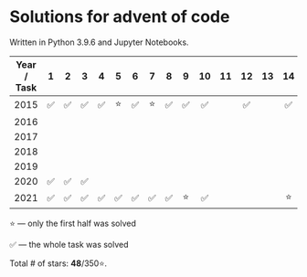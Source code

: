 # Solutions for advent of code

Written in Python 3.9.6 and Jupyter Notebooks.

| Year / Task | 1 | 2 | 3 | 4 | 5 | 6 | 7 | 8 | 9 | 10 | 11 | 12 | 13 | 14 | 15 | 16 | 17 | 18 | 19 | 20 | 21 | 22 | 23 | 24 | 25 |
|  :----:     |:-:|:-:|:-:|:-:|:-:|:-:|:-:|:-:|:-:|:--:|:--:|:--:|:--:|:--:|:--:|:--:|:--:|:--:|:--:|:--:|:--:|:--:|:--:|:--:|:--:|
| 2015        |✅ | ✅ |✅ |✅ | ⭐️ |✅  |⭐️ | ✅ |✅ |✅  |    |✅ |     |✅   |✅  |✅  |    | ✅ |    |    |✅  |     |    |    |    |
| 2016        |   |   |   |   |   |   |   |   |   |    |    |    |    |    |    |    |    |    |    |    |    |    |    |    |    |
| 2017        |   |   |   |   |   |   |   |   |   |    |    |    |    |    |    |    |    |    |    |    |    |    |    |    |    |
| 2018        |   |   |   |   |   |   |   |   |   |    |    |    |    |    |    |    |    |    |    |    |    |    |    |    |    |
| 2019        |   |   |   |   |   |   |   |   |   |    |    |    |    |    |    |    |    |    |    |    |    |    |    |    |    |
| 2020        |✅ |✅ |✅  |   |   |   |   |   |   |    |    |    |    |    |    |    |    |    |    |    |    |    |    |    |    |
| 2021        |✅ | ✅ |✅ |✅ | ✅ |✅  |✅ | ✅ |⭐️ |✅  |    |    |    | ⭐️ |    |    |    |    |    |    | ⭐️ | ⭐️  |    |    |    |

⭐️ — only the first half was solved 

✅ — the whole task was solved

Total # of stars: **48**/350⭐️.